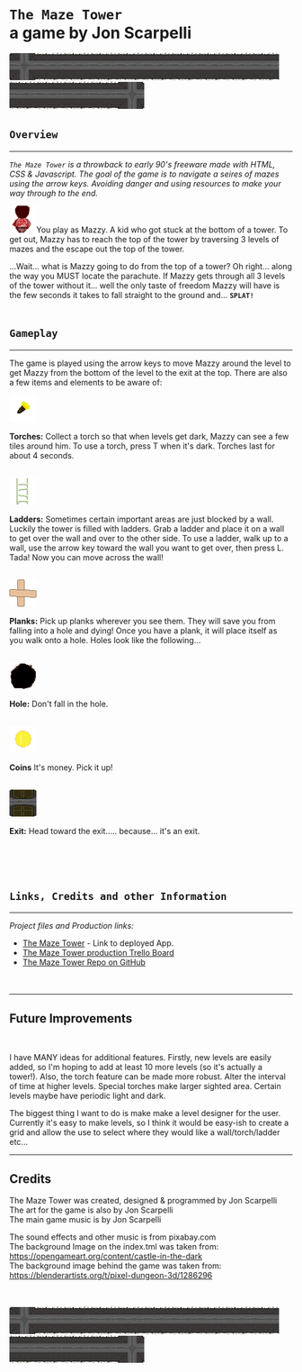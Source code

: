# **`The Maze Tower`** <Br>a game by Jon Scarpelli

![](pics/wall-cross.png)![](pics/wall-hor.png)![](pics/wall-hor.png)![](pics/wall-hor.png)![](pics/wall-hor.png)![](pics/wall-hor.png)![](pics/wall-hor.png)![](pics/wall-hor.png)![](pics/wall-hor.png)![](pics/wall-hor.png)![](pics/wall-hor.png)![](pics/wall-hor.png)![](pics/wall-hor.png)![](pics/wall-hor.png)![](pics/wall-cross.png)
<br>

## **`Overview`**

---

_`The Maze Tower` is a throwback to early 90's freeware made with HTML, CSS & Javascript. The goal of the game is to navigate a seires of mazes using the arrow keys. Avoiding danger and using resources to make your way through to the end._

![](pics/mazzy.png)You play as Mazzy. A kid who got stuck at the bottom of a tower. To get out, Mazzy has to reach the top of the tower by traversing 3 levels of mazes and the escape out the top of the tower.

...Wait... what is Mazzy going to do from the top of a tower? Oh right... along the way you MUST locate the parachute. If Mazzy gets through all 3 levels of the tower without it... well the only taste of freedom Mazzy will have is the few seconds it takes to fall straight to the ground and... **`SPLAT!`**
<br><br>

## **`Gameplay`**

---

The game is played using the arrow keys to move Mazzy around the level to get Mazzy from the bottom of the level to the exit at the top. There are also a few items and elements to be aware of:

![torch](pics/torch1.png)

**Torches:** Collect a torch so that when levels get dark, Mazzy can see a few tiles around him. To use a torch, press T when it's dark. Torches last for about 4 seconds.
<br><br>

![ladder](pics/ladder.png)

**Ladders:** Sometimes certain important areas are just blocked by a wall. Luckily the tower is filled with ladders. Grab a ladder and place it on a wall to get over the wall and over to the other side. To use a ladder, walk up to a wall, use the arrow key toward the wall you want to get over, then press L. Tada! Now you can move across the wall!
<br><br>

![planks](pics/planks.png)

**Planks:** Pick up planks wherever you see them. They will save you from falling into a hole and dying! Once you have a plank, it will place itself as you walk onto a hole. Holes look like the following...
<br><br>

![hole](pics/hole.png)

**Hole:** Don't fall in the hole.
<br><br>

![coins](pics/coin3.gif)

**Coins** It's money. Pick it up!
<br><br>

![Exit](pics/exithor.png)

**Exit:** Head toward the exit..... because... it's an exit.

<br><br><br>

## **`Links, Credits and other Information`**

---

_Project files and Production links:_

- [The Maze Tower](https://the-maze-tower.surge.sh/) - Link to deployed App.
- [The Maze Tower production Trello Board](https://trello.com/b/rfFDmLX2/js-maze-walker)
- [The Maze Tower Repo on GitHub](https://github.com/jscarpelli3/Jon-Scarpelli_The-Maze-Tower)
  <br><br><br>

---

## Future Improvements

<br>

I have MANY ideas for additional features. Firstly, new levels are easily added, so I'm hoping to add at least 10 more levels (so it's actually a tower!). Also, the torch feature can be made more robust. Alter the interval of time at higher levels. Special torches make larger sighted area. Certain levels maybe have periodic light and dark.

The biggest thing I want to do is make make a level designer for the user. Currently it's easy to make levels, so I think it would be easy-ish to create a grid and allow the use to select where they would like a wall/torch/ladder etc...

---

## Credits

The Maze Tower was created, designed & programmed by Jon Scarpelli<br>
The art for the game is also by Jon Scarpelli<br>
The main game music is by Jon Scarpelli

The sound effects and other music is from pixabay.com<br>
The background Image on the index.tml was taken from: https://opengameart.org/content/castle-in-the-dark<br>
The background image behind the game was taken from: https://blenderartists.org/t/pixel-dungeon-3d/1286296

<br><br>
![](pics/wall-cross.png)![](pics/wall-hor.png)![](pics/wall-hor.png)![](pics/wall-hor.png)![](pics/wall-hor.png)![](pics/wall-hor.png)![](pics/wall-hor.png)![](pics/wall-hor.png)![](pics/wall-hor.png)![](pics/wall-hor.png)![](pics/wall-hor.png)![](pics/wall-hor.png)![](pics/wall-hor.png)![](pics/wall-hor.png)![](pics/wall-cross.png)
